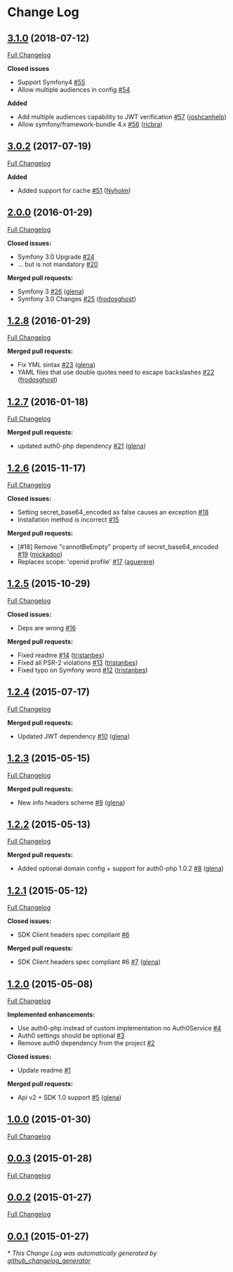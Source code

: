 # Change Log

## [3.1.0](https://github.com/auth0/jwt-auth-bundle/tree/3.1.0) (2018-07-12)
[Full Changelog](https://github.com/auth0/jwt-auth-bundle/compare/3.0.2...3.1.0)

**Closed issues**
- Support Symfony4 [\#55](https://github.com/auth0/jwt-auth-bundle/issues/55)
- Allow multiple audiences in config [\#54](https://github.com/auth0/jwt-auth-bundle/issues/54)

**Added**
- Add multiple audiences capability to JWT verification [\#57](https://github.com/auth0/jwt-auth-bundle/pull/57) ([joshcanhelp](https://github.com/joshcanhelp))
- Allow symfony/framework-bundle 4.x [\#56](https://github.com/auth0/jwt-auth-bundle/pull/56) ([ricbra](https://github.com/ricbra))

## [3.0.2](https://github.com/auth0/jwt-auth-bundle/tree/3.0.2) (2017-07-19)
[Full Changelog](https://github.com/auth0/jwt-auth-bundle/compare/2.0.0...3.0.2)

**Added**
- Added support for cache [\#51](https://github.com/auth0/jwt-auth-bundle/pull/51) ([Nyholm](https://github.com/Nyholm))

## [2.0.0](https://github.com/auth0/jwt-auth-bundle/tree/2.0.0) (2016-01-29)
[Full Changelog](https://github.com/auth0/jwt-auth-bundle/compare/1.2.8...2.0.0)

**Closed issues:**

- Symfony 3.0 Upgrade [\#24](https://github.com/auth0/jwt-auth-bundle/issues/24)
- ... but is not mandatory [\#20](https://github.com/auth0/jwt-auth-bundle/issues/20)

**Merged pull requests:**

- Symfony 3 [\#26](https://github.com/auth0/jwt-auth-bundle/pull/26) ([glena](https://github.com/glena))
- Symfony 3.0 Changes [\#25](https://github.com/auth0/jwt-auth-bundle/pull/25) ([frodosghost](https://github.com/frodosghost))

## [1.2.8](https://github.com/auth0/jwt-auth-bundle/tree/1.2.8) (2016-01-29)
[Full Changelog](https://github.com/auth0/jwt-auth-bundle/compare/1.2.7...1.2.8)

**Merged pull requests:**

- Fix YML sintax [\#23](https://github.com/auth0/jwt-auth-bundle/pull/23) ([glena](https://github.com/glena))
- YAML files that use double quotes need to escape backslashes [\#22](https://github.com/auth0/jwt-auth-bundle/pull/22) ([frodosghost](https://github.com/frodosghost))

## [1.2.7](https://github.com/auth0/jwt-auth-bundle/tree/1.2.7) (2016-01-18)
[Full Changelog](https://github.com/auth0/jwt-auth-bundle/compare/1.2.6...1.2.7)

**Merged pull requests:**

- updated auth0-php dependency [\#21](https://github.com/auth0/jwt-auth-bundle/pull/21) ([glena](https://github.com/glena))

## [1.2.6](https://github.com/auth0/jwt-auth-bundle/tree/1.2.6) (2015-11-17)
[Full Changelog](https://github.com/auth0/jwt-auth-bundle/compare/1.2.5...1.2.6)

**Closed issues:**

- Setting secret\_base64\_encoded as false causes an exception [\#18](https://github.com/auth0/jwt-auth-bundle/issues/18)
- Installation method is incorrect [\#15](https://github.com/auth0/jwt-auth-bundle/issues/15)

**Merged pull requests:**

- \[\#18\] Remove "cannotBeEmpty" property of secret\_base64\_encoded [\#19](https://github.com/auth0/jwt-auth-bundle/pull/19) ([mickadoo](https://github.com/mickadoo))
- Replaces scope: 'openid profile' [\#17](https://github.com/auth0/jwt-auth-bundle/pull/17) ([aguerere](https://github.com/aguerere))

## [1.2.5](https://github.com/auth0/jwt-auth-bundle/tree/1.2.5) (2015-10-29)
[Full Changelog](https://github.com/auth0/jwt-auth-bundle/compare/1.2.4...1.2.5)

**Closed issues:**

- Deps are wrong [\#16](https://github.com/auth0/jwt-auth-bundle/issues/16)

**Merged pull requests:**

- Fixed readme [\#14](https://github.com/auth0/jwt-auth-bundle/pull/14) ([tristanbes](https://github.com/tristanbes))
- Fixed all PSR-2 violations [\#13](https://github.com/auth0/jwt-auth-bundle/pull/13) ([tristanbes](https://github.com/tristanbes))
- Fixed typo on Symfony word [\#12](https://github.com/auth0/jwt-auth-bundle/pull/12) ([tristanbes](https://github.com/tristanbes))

## [1.2.4](https://github.com/auth0/jwt-auth-bundle/tree/1.2.4) (2015-07-17)
[Full Changelog](https://github.com/auth0/jwt-auth-bundle/compare/1.2.3...1.2.4)

**Merged pull requests:**

- Updated JWT dependency [\#10](https://github.com/auth0/jwt-auth-bundle/pull/10) ([glena](https://github.com/glena))

## [1.2.3](https://github.com/auth0/jwt-auth-bundle/tree/1.2.3) (2015-05-15)
[Full Changelog](https://github.com/auth0/jwt-auth-bundle/compare/1.2.2...1.2.3)

**Merged pull requests:**

- New info headers scheme [\#9](https://github.com/auth0/jwt-auth-bundle/pull/9) ([glena](https://github.com/glena))

## [1.2.2](https://github.com/auth0/jwt-auth-bundle/tree/1.2.2) (2015-05-13)
[Full Changelog](https://github.com/auth0/jwt-auth-bundle/compare/1.2.1...1.2.2)

**Merged pull requests:**

- Added optional domain config + support for auth0-php 1.0.2 [\#8](https://github.com/auth0/jwt-auth-bundle/pull/8) ([glena](https://github.com/glena))

## [1.2.1](https://github.com/auth0/jwt-auth-bundle/tree/1.2.1) (2015-05-12)
[Full Changelog](https://github.com/auth0/jwt-auth-bundle/compare/1.2.0...1.2.1)

**Closed issues:**

- SDK Client headers spec compliant [\#6](https://github.com/auth0/jwt-auth-bundle/issues/6)

**Merged pull requests:**

- SDK Client headers spec compliant \#6 [\#7](https://github.com/auth0/jwt-auth-bundle/pull/7) ([glena](https://github.com/glena))

## [1.2.0](https://github.com/auth0/jwt-auth-bundle/tree/1.2.0) (2015-05-08)
[Full Changelog](https://github.com/auth0/jwt-auth-bundle/compare/1.0.0...1.2.0)

**Implemented enhancements:**

- Use auth0-php instead of custom implementation no Auth0Service [\#4](https://github.com/auth0/jwt-auth-bundle/issues/4)
- Auth0 settings should be optional [\#3](https://github.com/auth0/jwt-auth-bundle/issues/3)
- Remove auth0 dependency from the project [\#2](https://github.com/auth0/jwt-auth-bundle/issues/2)

**Closed issues:**

- Update readme [\#1](https://github.com/auth0/jwt-auth-bundle/issues/1)

**Merged pull requests:**

- Api v2 + SDK 1.0 support [\#5](https://github.com/auth0/jwt-auth-bundle/pull/5) ([glena](https://github.com/glena))

## [1.0.0](https://github.com/auth0/jwt-auth-bundle/tree/1.0.0) (2015-01-30)
[Full Changelog](https://github.com/auth0/jwt-auth-bundle/compare/0.0.3...1.0.0)

## [0.0.3](https://github.com/auth0/jwt-auth-bundle/tree/0.0.3) (2015-01-28)
[Full Changelog](https://github.com/auth0/jwt-auth-bundle/compare/0.0.2...0.0.3)

## [0.0.2](https://github.com/auth0/jwt-auth-bundle/tree/0.0.2) (2015-01-27)
[Full Changelog](https://github.com/auth0/jwt-auth-bundle/compare/0.0.1...0.0.2)

## [0.0.1](https://github.com/auth0/jwt-auth-bundle/tree/0.0.1) (2015-01-27)


\* *This Change Log was automatically generated by [github_changelog_generator](https://github.com/skywinder/Github-Changelog-Generator)*

